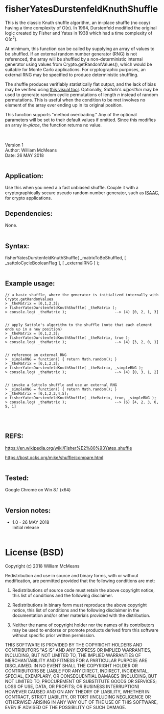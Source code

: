 # fisherYatesDurstenfeldKnuthShuffle
This is the classic Knuth shuffle algorithm, an in-place shuffle (no copy) having a time complexity of O(*n*). In 1964, Durstenfeld modified the original logic created by Fisher and Yates in 1938 which had a time complexity of O(*n*<sup>2</sup>).

At minimum, this function can be called by supplying an array of values to be shuffled. If an external random number generator (RNG) is not referenced, the array will be shuffled by a non-deterministic internal generator using values from Crypto.getRandomValues(), which would be suitable for Monte Carlo applications. For cryptographic purposes, an external RNG may be specified to produce deterministic shuffling.

The shuffle produces verifiably statistically flat output, and the lack of bias may be verified using [this visual tool](https://bost.ocks.org/mike/shuffle/compare.html). Optionally, *Sattolo's algorithm* may be used to generate random cyclic permutations of length *n* instead of random permutations. This is useful when the condition to be met involves no element of the array ever ending up in its original position.

This function supports "method overloading." Any of the optional parameters will be set to their default values if omitted. Since this modifies an array *in-place*, the function returns no value.

<br>&nbsp;<br>
Version 1<br>
Author: William McMeans<br>
Date: 26 MAY 2018
<br>&nbsp;<br>


## Application:
Use this when you need a a fast unbiased shuffle. Couple it with a cryptographically secure pseudo random number generator, such as [ISAAC](https://github.com/macmcmeans/isaacCSPRNG), for crypto applications.


## Dependencies:
None.
<br>&nbsp;<br>


## Syntax:
fisherYatesDurstenfeldKnuthShuffle( _matrixToBeShuffled, [ _sattoloCycleBooleanFlag ], [ _externalRNG ] ); 
<br>&nbsp;<br>


## Example usage:

```
// a basic shuffle, where the generator is initialized internally with Crypto.getRandomValues
> _theMatrix = [0,1,2,3];
> fisherYatesDurstenfeldKnuthShuffle( _theMatrix );
> console.log( _theMatrix );                      --> (4) [0, 2, 1, 3] 


// apply Sattolo's algorithm to the shuffle (note that each element ends up in a new position)
> _theMatrix = [0,1,2,3];
> fisherYatesDurstenfeldKnuthShuffle( _theMatrix, true );
> console.log( _theMatrix );                      --> (4) [3, 2, 0, 1] 


// reference an external RNG
> _simpleRNG = function() { return Math.random(); }
> _theMatrix = [0,1,2,3];
> fisherYatesDurstenfeldKnuthShuffle( _theMatrix, _simpleRNG );
> console.log( _theMatrix );                      --> (4) [0, 3, 1, 2] 


// invoke a Sattolo shuffle and use an external RNG
> _simpleRNG = function() { return Math.random(); }
> _theMatrix = [0,1,2,3,4,5];
> fisherYatesDurstenfeldKnuthShuffle( _theMatrix, true, _simpleRNG );
> console.log( _theMatrix );                      --> (6) [4, 2, 3, 0, 5, 1] 
```
<br>&nbsp;<br>


## REFS:
https://en.wikipedia.org/wiki/Fisher%E2%80%93Yates_shuffle

https://bost.ocks.org/mike/shuffle/compare.html
<br>&nbsp;<br>


## Tested:
Google Chrome on Win 8.1 (x64)
<br>&nbsp;<br>

## Version notes:
* 1.0 - 26 MAY 2018<br>
Initial release
<br>&nbsp;<br>

# License (BSD)
Copyright (c) 2018 William McMeans

Redistribution and use in source and binary forms, with or without modification, are permitted provided that the following conditions are met:

1. Redistributions of source code must retain the above copyright notice, this list of conditions and the following disclaimer.

2. Redistributions in binary form must reproduce the above copyright notice, this list of conditions and the following disclaimer in the documentation and/or other materials provided with the distribution.

3. Neither the name of copyright holder nor the names of its contributors may be used to endorse or promote products derived from this software without specific prior written permission.

THIS SOFTWARE IS PROVIDED BY THE COPYRIGHT HOLDERS AND CONTRIBUTORS "AS IS" AND ANY EXPRESS OR IMPLIED WARRANTIES, INCLUDING, BUT NOT LIMITED TO, THE IMPLIED WARRANTIES OF MERCHANTABILITY AND FITNESS FOR A PARTICULAR PURPOSE ARE DISCLAIMED. IN NO EVENT SHALL THE COPYRIGHT HOLDER OR CONTRIBUTORS BE LIABLE FOR ANY DIRECT, INDIRECT, INCIDENTAL, SPECIAL, EXEMPLARY, OR CONSEQUENTIAL DAMAGES (INCLUDING, BUT NOT LIMITED TO, PROCUREMENT OF SUBSTITUTE GOODS OR SERVICES; LOSS OF USE, DATA, OR PROFITS; OR BUSINESS INTERRUPTION) HOWEVER CAUSED AND ON ANY THEORY OF LIABILITY, WHETHER IN CONTRACT, STRICT LIABILITY, OR TORT (INCLUDING NEGLIGENCE OR OTHERWISE) ARISING IN ANY WAY OUT OF THE USE OF THIS SOFTWARE, EVEN IF ADVISED OF THE POSSIBILITY OF SUCH DAMAGE.
